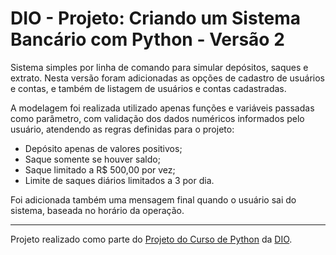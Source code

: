 # DIO - Projeto: Criando um Sistema Bancário com Python - Versão 2

Sistema simples por linha de comando para simular depósitos, saques e extrato. Nesta versão foram adicionadas as opções de cadastro de usuários e contas, e também de listagem de usuários e contas cadastradas.

A modelagem foi realizada utilizado apenas funções e variáveis passadas como parâmetro, com validação dos dados numéricos informados pelo usuário, atendendo as regras definidas para o projeto:

- Depósito apenas de valores positivos;
- Saque somente se houver saldo;
- Saque limitado a R$ 500,00 por vez;
- Limite de saques diários limitados a 3 por dia.

Foi adicionada também uma mensagem final quando o usuário sai do sistema, baseada no horário da operação.

---

Projeto realizado como parte do [Projeto do Curso de Python](https://web.dio.me/lab/otimizando-o-sistema-bancario-com-funcoes-python/learning/82a55799-cfb8-479d-85a3-4982e29c90ba) da [DIO](https://web.dio.me).